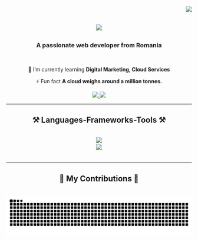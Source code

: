 <img align="right" src="https://visitor-badge.laobi.icu/badge?page_id=Tnsmario.Tnsmario" />

<h1 align="center">
    <img src="https://readme-typing-svg.herokuapp.com/?font=Righteous&size=35&center=true&vCenter=true&width=500&height=70&duration=4000&lines=Hi+There!+👋;+I'm+Mario+Tns!;" />
</h1>

<h3 align="center">A passionate web developer from Romania</h3>

<br/>

<div align="center">
 
 🌱 I’m currently learning **Digital Marketing, Cloud Services**

⚡ Fun fact **A cloud weighs around a million tonnes.**

 </div>
 
<div align="center"> 
  <a href="mailto:mariotanasa2004@gmail.com">
    <img src="https://img.shields.io/badge/Gmail-333333?style=for-the-badge&logo=gmail&logoColor=red" />
  </a>
  <a href="https://www.linkedin.com/in/mario-tanasa-5b6747261?utm_source=share&utm_campaign=share_via&utm_content=profile&utm_medium=ios_app" target="_blank">
    <img src="https://img.shields.io/badge/LinkedIn-0077B5?style=for-the-badge&logo=linkedin&logoColor=white" target="_blank" />
  </a>
</div>

 <hr/>
 
<h2 align="center">⚒️ Languages-Frameworks-Tools ⚒️</h2>
<br/>
<div align="center">
    <img src="https://skillicons.dev/icons?i=nodejs,javascript,express,mongodb,postgresql,sqlite" /><br>
    <img src="https://skillicons.dev/icons?i=react,html,css,vscode,github,figma,tailwind,git" />
</div>

<br/>
<hr/>

<div align="center">
  <h2>🐍 My Contributions 🐍</h2>
  <br>
  <img alt="snake eating my contributions" src="https://raw.githubusercontent.com/Tnsmario/Tnsmario/output/github-contribution-grid-snake.svg" />
  
  <br/><br/><br/>
</div>
